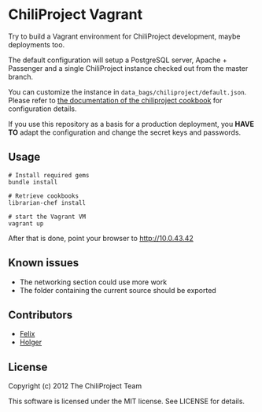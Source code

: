 # ChiliProject Vagrant

Try to build a Vagrant environment for ChiliProject development, maybe
deployments too.

The default configuration will setup a PostgreSQL server, Apache + Passenger
and a single ChiliProject instance checked out from the master branch.

You can customize the instance in `data_bags/chiliproject/default.json`.
Please refer to [the documentation of the chiliproject
cookbook](https://github.com/chiliproject/cookbook/blob/master/README.md)
for configuration details.

If you use this repository as a basis for a production deployment, you **HAVE
TO** adapt the configuration and change the secret keys and passwords.

## Usage

    # Install required gems
    bundle install

    # Retrieve cookbooks
    librarian-chef install

    # start the Vagrant VM
    vagrant up

After that is done, point your browser to http://10.0.43.42

## Known issues

* The networking section could use more work
* The folder containing the current source should be exported

## Contributors

* [Felix](https://github.com/thegcat)
* [Holger](https://github.com/meineerde)

## License

Copyright (c) 2012 The ChiliProject Team

This software is licensed under the MIT license. See LICENSE for details.
